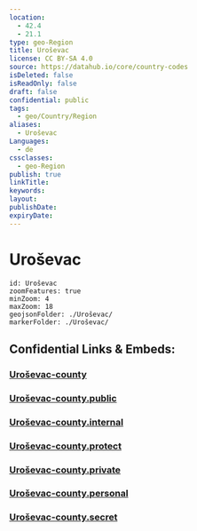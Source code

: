 ```yaml
---
location:
  - 42.4
  - 21.1
type: geo-Region
title: Uroševac
license: CC BY-SA 4.0
source: https://datahub.io/core/country-codes
isDeleted: false
isReadOnly: false
draft: false
confidential: public
tags:
  - geo/Country/Region
aliases:
  - Uroševac
Languages:
  - de
cssclasses:
  - geo-Region
publish: true
linkTitle:
keywords:
layout:
publishDate:
expiryDate:
---
```


# Uroševac

```leaflet
id: Uroševac
zoomFeatures: true 
minZoom: 4 
maxZoom: 18
geojsonFolder: ./Uroševac/
markerFolder: ./Uroševac/
```


## Confidential Links & Embeds: 

### [Uroševac-county](/_Standards/Earth/Continent/Europe/Europe~South/Kosovo/districts~Kosovo/Uroševac/counties~Uroševac/Uroševac-county.md) 

### [Uroševac-county.public](/_public/Earth/Continent/Europe/Europe~South/Kosovo/districts~Kosovo/Uroševac/counties~Uroševac/Uroševac-county.public.md) 

### [Uroševac-county.internal](/_internal/Earth/Continent/Europe/Europe~South/Kosovo/districts~Kosovo/Uroševac/counties~Uroševac/Uroševac-county.internal.md) 

### [Uroševac-county.protect](/_protect/Earth/Continent/Europe/Europe~South/Kosovo/districts~Kosovo/Uroševac/counties~Uroševac/Uroševac-county.protect.md) 

### [Uroševac-county.private](/_private/Earth/Continent/Europe/Europe~South/Kosovo/districts~Kosovo/Uroševac/counties~Uroševac/Uroševac-county.private.md) 

### [Uroševac-county.personal](/_personal/Earth/Continent/Europe/Europe~South/Kosovo/districts~Kosovo/Uroševac/counties~Uroševac/Uroševac-county.personal.md) 

### [Uroševac-county.secret](/_secret/Earth/Continent/Europe/Europe~South/Kosovo/districts~Kosovo/Uroševac/counties~Uroševac/Uroševac-county.secret.md)

